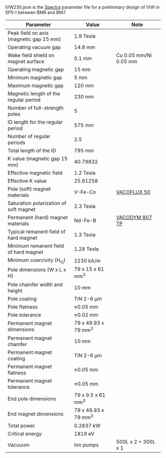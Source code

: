 IVW230.json is the [Spectra](https://spectrax.org/spectra/index.html) parameter file for a preliminary design of IVW in SPS-I between BM6 and BM7.

| Parameter| Value | Note |
| --- | --- | --- |
| Peak field on axis (magnetic gap 15 mm)	| 1.9	Tesla	| |
| Operating vacuum gap	| 14.8	mm	| |
| Wake field shield on magnet surface	| 0.1	mm	| Cu 0.05 mm/Ni 0.05 mm |
| Operating magnetic gap	| 15	mm	| |
| Minimum magnetic gap	| 5	mm	| |
| Maximum magnetic gap	| 120	mm	| |
| Magnetic length of the regular period	| 230	mm	| |
| Number of full-strength poles	| 5		| |
| ID length for the regular period	| 575	mm	| |
| Number of regular periods	| 2.5		| |
| Total length of the ID	| 795	mm	| |
| K value (magnetic gap 15 mm)	| 40.79832 | |
| Effective magnetic field	| 1.2	Tesla	| |
| Effective K value	| 25.91258		| |
| Pole (soft) magnet materials | V-Fe-Co	| [VACOFLUX 50](https://vacuumschmelze.com/products/soft-magnetic-materials-and-stamped-parts/49-cobalt-iron-vacoflux-and-vacodur)	|
| Saturation polarization of soft magnet | 2.3 Tesla | |
| Permanent (hard) magnet materials | Nd-Fe-B	| [VACODYM 807 TP](https://vacuumschmelze.com/products/permanent-magnets/ndfeb-magnets-vacodym)	|
| Typical remanent field of hard magnet	| 1.3	Tesla	| |
| Minimum remanent field of hard magnet	| 1.28	Tesla	| |
| Minimum coercivity (H<sub>cj</sub>)	| 2230	kA/m	| |
| Pole dimensions (W x L x H)	| 79 x 15 x 61	mm<sup>3</sup>	| |
| Pole chamfer width and height	| 10	mm	| |
| Pole coating	| TiN 2-6	&mu;m	| |
| Pole flatness	| &pm;0.05	mm	| |
| Pole tolerance	| &pm;0.02	mm	| |
| Permanent magnet dimensions	| 79 x 49.93 x 79	mm<sup>3</sup>	| |
| Permanent magnet chamfer	| 10	mm	| |
| Permanent magnet coating	| TiN 2-6	&mu;m | |
| Permanent magnet flatness	| &pm;0.05	mm	| |
| Permanent magnet tolerance	| &pm;0.05	mm	| |
| End pole dimensions	| 79 x 9.5 x 61	mm<sup>3</sup>	| |
| End magnet dimensions	| 79 x 49.93 x 79	mm<sup>3</sup>	| |
| Total power	| 0.2837	kW	| |
| Critical energy	| 1819	eV	| |
| Vacuuum | Ion pumps | 500L x 2 + 300L x 1 |

